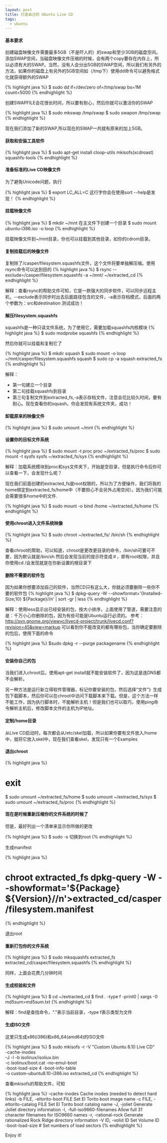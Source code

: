 ```yaml
---
layout: post
title: 打造自己的 Ubuntu Live CD
tags:
  - ubuntu
---
```


#### 基本要求

创建磁盘映像文件需要最多5GB（不是吓人的）的swap和至少3GB的磁盘空间。 添加SWAP空间，当磁盘映像文件压缩的时候，会有两个copy要存在内存上，所以必须有大的SWAP。当然，没有人会分出5GB的SWAP空间，所以我们有另外的方法，如果你的磁盘上有另外的5GB空间如（/tmp下）使用dd命令可以避免格式化就获得额外的SWAP

{% highlight java %}
$ sudo dd if=/dev/zero of=/tmp/swap bs=1M count=5000
{% endhighlight %}

创建SWAPFILE会花很长时间，所以要有耐心，然后你就可以激活你的SWAP

{% highlight java %}
$ sudo mkswap /tmp/swap
$ sudo swapon /tmp/swap
{% endhighlight %}

现在我们添加了新的SWAP,所以现在的SWAP一共就有原来的加上5GB。

#### 获取和安装工具软件

{% highlight java %}
$ sudo apt-get install cloop-utils mkisofs(xcdroast) squashfs-tools
{% endhighlight %}

#### 准备标准的Live CD映像文件
为了避免Unicode问题，执行

{% highlight java %}
$ export LC_ALL=C   这行字你会在使用sort --help是发现！
{% endhighlight %}

#### 挂载映像文件
{% highlight java %}
$ mkdir ~/mnt   在主文件下创建一个目录
$ sudo mount ubuntu-i386.iso -o loop
{% endhighlight %}

挂载映像文件到~/mnt目录，你也可以挂载到其他目录，如你的cdrom目录。

#### 复制挂载后的映像文件

复制除了/casper/filesystem.squashfs文件，这个文件将要单独解压缩。使用rsync命令可以达到目的
{% highlight java %}
$ rsync --exclude=/casper/filesystem.squashfs -a ~/mnt/ ~/extracted_cd
{% endhighlight %}

解释：查看rsync的帮助文件可知，它是一款强大的同步软件，可以同步远程主机，--exclude表示同步时出去后面路径包含的文件，-a表示存档模式，后面的两个参数为：src和destination
测试成功！

#### 解压filesystem.squashfs
squashfs是一种只读文件系统，为了使用它，需要加载squashfs内核模块
{% highlight java %}
$ sudo modprobe squashfs
{% endhighlight %}

然后你就可以挂载和复制它了

{% highlight java %}
$ mkdir squash
$ sudo mount -o loop ~/mnt/casper/filesystem.squashfs squash
$ sudo cp -a squash extracted_fs
{% endhighlight %}

解释：
- 第一句建立一个目录
- 第二句挂载squashfs到目录
- 第三句复制文件到extracted_fs,-a表示存档文件，注意会花比较久时间，要有耐心。现在查看你的squash，你会发现有系统文件夹，成功！

#### 卸载原来的映像文件
{% highlight java %}
$ sudo umount ~/mnt
{% endhighlight %}

#### 设置你的目标文件系统
{% highlight java %}
$ sudo mount -t proc proc ~/extracted_fs/proc
$ sudo mount -t sysfs sysfs ~/extracted_fs/sys
{% endhighlight %}

解释：加载系统模块到proc和sys文件夹下，开始是空目录，但是执行命令后你可以查看一下，会发现什么呢？

现在我们前面创建的extracted_fs是root权限的，所以为了方便操作，我们将我的home绑定到extracted_fs/home中（不要担心不会另外占用空间）。因为我们可能会需要很多home中的文件.

{% highlight java %}
$ sudo mount -o bind /home ~/extracted_fs/home
{% endhighlight %}

#### 使用chroot进入文件系统映像
{% highlight java %}
$ sudo chroot ~/extracted_fs/ /bin/sh
{% endhighlight %}

查看chroot的帮助，可以知道，chroot是更改更目录的命令，/bin/sh可要可不要，因为默认就是/bin/sh
然后会发现当前的提示符变成＃，即有root权限，并且你使用cd /会发现就是在你新设置的根目录下

#### 删除不需要的软件包
因为如果你想要添加自己的软件，当然CD只有这么大，你就必须要删除一些你不要的软件包
{% highlight java %}
$ dpkg-query -W --showformat='{Installed-Size;10} ${Package}//n' | sort -gr | less
{% endhighlight %}

解释：使用less显示出已经安装的包，按大小排序，上面使用了管道，需要注意的是：千万小心你删除的包，因为有些可能是Ubuntu运行必须的。
参考：http://svn.gnome.org/viewvc/livecd-project/trunk/livecd.conf?revision=45&view=markup
可以看到你不能改变的都有哪些包，当你确定要删除的包后，使用下面的命令

{% highlight java %}
$sudo dpkg -r --purge packagename
{% endhighlight %}

#### 安装你自己的包
当我们进入chroot后，使用apt-get install就不能安装软件了，因为这是连DNS都不会解析。

另一种方法是运行新立得软件管理器，标记你要安装的包，然后选择“文件”》生成包下载脚本，然后你可以在chroot中访问下载脚本来下载。但是，这个方法一样不能工作，因为执行脚本时，不能解析主机！但是我们也可以取巧，使用ping命令解析主机后，修改脚本文件的主机为IP地址。

#### 定制/home目录
从Live CD启动时，每次都会从/etc/skel加载，所以如果你要有文件放入/home中，就将它放入skel中，现在我们查看skel，发现只有一个Examples

#### 退出chroot
{% highlight java %}
# exit
$ sudo umount ~/extracted_fs/home
$ sudo umount ~/extracted_fs/sys
$ sudo umount ~/extracted_fs/proc
{% endhighlight %}

#### 现在是时候重新压缩你的文件系统的时候了
但是，最好列出一个清单来显示你所做的更改

{% highlight java %}
$ sudo -s    切换到root
{% endhighlight %}

生成manifest

{% highlight java %}
# chroot extracted_fs dpkg-query -W --showformat='${Package} ${Version}//n'>extracted_cd/casper/filesystem.manifest
{% endhighlight %}

退出root

#### 重新打包你的文件系统
{% highlight java %}
$ sudo mksquashfs extracted_fs extracted_cd/casper/filesystem.squashfs
{% endhighlight %}

同样，上面会花费几分钟时间

#### 生成校验和文件

{% highlight java %}
$ cd ~/extracted_cd
$ find . -type f -print0 | xargs -0 md5sum>md5sum.txt
{% endhighlight %}

解释：find是查找命令，"."表示当前目录，-type f表示类型为文件

#### 生成ISO文件

这里只生成x86(i386)和x86_64(amd64)的ISO文件

{% highlight java %}
$ sudo mkisofs -r -V "Custom Ubuntu 8.10 Live CD" \
-cache-inodes \
-J -l -b isolinux/isoliux.bin \
-c isolinux/boot.cat -no-emul-boot \
-boot-load-size 4 -boot-info-table \
-o custom-ubuntu8.10-i386.iso extracted_cd
{% endhighlight %}

查看mkisofs的帮助文件，可知

{% highlight java %}
-cache-inodes               Cache inodes (needed to detect hard links)
-b FILE, -eltorito-boot FILE
                              Set El Torito boot image name
 -c FILE, -eltorito-catalog FILE
                              Set El Torito boot catalog name
-J, -joliet                 Generate Joliet directory information
-l, -full-iso9660-filenames Allow full 31 character filenames for ISO9660 names
-r, -rational-rock          Generate rationalized Rock Ridge directory information
-V ID, -volid ID            Set Volume ID
-boot-load-size #           Set numbers of load sectors
{% endhighlight %}

Enjoy it!
